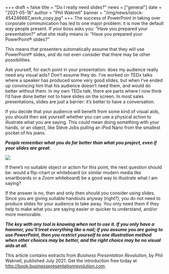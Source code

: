 +++
draft = false
title = "Do I really need slides?"
news = ["general"]
date = "2021-05-18"
author = "Phil Waknell"
banner = "/img/news/istock-454246687_work_copy.jpg"
+++
The success of PowerPoint in taking over corporate communication has led to one major problem: it is now the default way people present. If your boss asks you: “Have you prepared your presentation?” what she really means is: “Have you prepared your PowerPoint® slides?”

This means that presenters automatically assume that they will use PowerPoint® slides, and do not even consider that there may be other possibilities.

Ask yourself, for each point in your presentation: does my audience really need any visual aids? Don’t assume they do. I’ve worked on TEDx talks where a speaker has produced some very good slides, but when I’ve ended up convincing him that his audience doesn’t need them, and would do better without them. In my own TEDx talk, there are parts where I now think I’d have done better not to have slides on the screen. In most sales presentations, slides are just a barrier: it’s better to have a conversation.

If you decide that your audience will benefit from some kind of visual aids, you should then ask yourself whether you can use a physical action to illustrate what you are saying. This could mean doing something with your hands, or an object, like Steve Jobs pulling an iPod Nano from the smallest pocket of his jeans.

***People remember what you do far better than what you project, even if your slides are great.***

![](/img/news/istock-454246687_work_copy.jpg)

If there’s no suitable object or action for this point, the next question should be: would a flip-chart or whiteboard (or similar modern media like smartboards or a Zoom whiteboard) be a good way to illustrate what I am saying?

If the answer is no, then and only then should you consider using slides. Since you are giving suitable handouts anyway (right?), you do not need to produce slides for your audience to take away. You only need them if they help to make what you are saying easier or quicker to understand, and/or more memorable.

***The key with any tool is knowing when not to use it. If you only have a hammer, you’ll treat everything like a nail; if you assume you are going to use PowerPoint, then you restrict yourself to one illustration method when other choices may be better, and the right choice may be no visual aids at all.***

This article contains extracts from *Business Presentation Revolution*, by Phil Waknell, published July 2021. Get the introduction free today at <http://book.businesspresentationrevolution.com>.